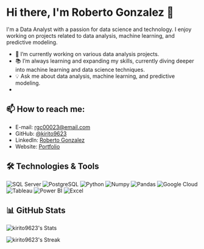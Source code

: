 # Hi there, I'm Roberto Gonzalez 👋

I'm a Data Analyst with a passion for data science and technology. I enjoy working on projects related to data analysis, machine learning, and predictive modeling.

- 🚀 I’m currently working on various data analysis projects.
- 📚 I’m always learning and expanding my skills, currently diving deeper into machine learning and data science techniques.
- 💡 Ask me about data analysis, machine learning, and predictive modeling.
- 
## 📫 How to reach me:

- E-mail: [rgc00023@email.com](mailto:rgc00023@gmail.com)
- GitHub: [@kirito9623](https://github.com/kirito9623)
- LinkedIn: [Roberto Gonzalez](https://www.linkedin.com/in/roberto-gonzalez-developer/)
- Website: [Portfolio](https://robertogonzalez.streamlit.app/)

## 🛠️ Technologies & Tools

![SQL Server](https://img.shields.io/badge/-SQL%20Server-CC2927?style=flat-square&logo=microsoft-sql-server&logoColor=white)
![PostgreSQL](https://img.shields.io/badge/-PostgreSQL-336791?style=flat-square&logo=postgresql&logoColor=white)
![Python](https://img.shields.io/badge/-Python-3776AB?style=flat-square&logo=python&logoColor=white)
![Numpy](https://img.shields.io/badge/-Numpy-013243?style=flat-square&logo=numpy&logoColor=white)
![Pandas](https://img.shields.io/badge/-Pandas-150458?style=flat-square&logo=pandas&logoColor=white)
![Google Cloud](https://img.shields.io/badge/Google%20Cloud-4285F4?style=flat-square&logo=google-cloud&logoColor=white)
![Tableau](https://img.shields.io/badge/-Tableau-E97627?style=flat-square&logo=tableau&logoColor=white)
![Power BI](https://img.shields.io/badge/-Power%20BI-F2C811?style=flat-square&logo=power-bi&logoColor=black)
![Excel](https://img.shields.io/badge/-Excel-217346?style=flat-square&logo=microsoft-excel&logoColor=white)

## 📊 GitHub Stats

![kirito9623's Stats](https://github-readme-stats.vercel.app/api?username=kirito9623&theme=vue-dark&show_icons=true&hide_border=true&count_private=true)

![kirito9623's Streak](https://github-readme-streak-stats.herokuapp.com/?user=kirito9623&theme=vue-dark&hide_border=true)



